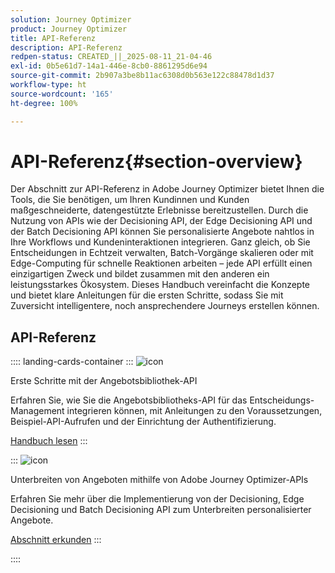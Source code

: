 ```yaml
---
solution: Journey Optimizer
product: Journey Optimizer
title: API-Referenz
description: API-Referenz
redpen-status: CREATED_||_2025-08-11_21-04-46
exl-id: 0b5e61d7-14a1-446e-8cb0-8861295d6e94
source-git-commit: 2b907a3be8b11ac6308d0b563e122c88478d1d37
workflow-type: ht
source-wordcount: '165'
ht-degree: 100%

---
```


# API-Referenz{#section-overview}

Der Abschnitt zur API-Referenz in Adobe Journey Optimizer bietet Ihnen die Tools, die Sie benötigen, um Ihren Kundinnen und Kunden maßgeschneiderte, datengestützte Erlebnisse bereitzustellen. Durch die Nutzung von APIs wie der Decisioning API, der Edge Decisioning API und der Batch Decisioning API können Sie personalisierte Angebote nahtlos in Ihre Workflows und Kundeninteraktionen integrieren. Ganz gleich, ob Sie Entscheidungen in Echtzeit verwalten, Batch-Vorgänge skalieren oder mit Edge-Computing für schnelle Reaktionen arbeiten – jede API erfüllt einen einzigartigen Zweck und bildet zusammen mit den anderen ein leistungsstarkes Ökosystem. Dieses Handbuch vereinfacht die Konzepte und bietet klare Anleitungen für die ersten Schritte, sodass Sie mit Zuversicht intelligentere, noch ansprechendere Journeys erstellen können.

## API-Referenz

:::: landing-cards-container
:::
![icon](https://cdn.experienceleague.adobe.com/icons/circle-play.svg)

Erste Schritte mit der Angebotsbibliothek-API

Erfahren Sie, wie Sie die Angebotsbibliotheks-API für das Entscheidungs-Management integrieren können, mit Anleitungen zu den Voraussetzungen, Beispiel-API-Aufrufen und der Einrichtung der Authentifizierung.

[Handbuch lesen](../using/offers/api-reference/getting-started.md)
:::

:::
![icon](https://cdn.experienceleague.adobe.com/icons/code-branch.svg)

Unterbreiten von Angeboten mithilfe von Adobe Journey Optimizer-APIs

Erfahren Sie mehr über die Implementierung von der Decisioning, Edge Decisioning und Batch Decisioning API zum Unterbreiten personalisierter Angebote.

[Abschnitt erkunden](offer-delivery-api-landing-page.md)
:::

::::
